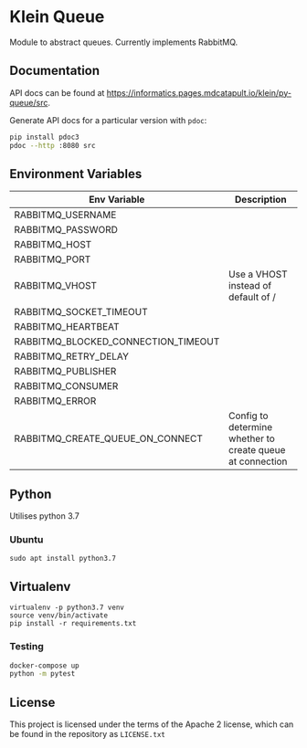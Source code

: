 # Klein Queue

Module to abstract queues. Currently implements RabbitMQ.

## Documentation

API docs can be found at https://informatics.pages.mdcatapult.io/klein/py-queue/src.

Generate API docs for a particular version with `pdoc`:
```bash
pip install pdoc3
pdoc --http :8080 src
```

## Environment Variables


| Env Variable                        | Description                                                    |
|-------------------------------------|-------------                                                |
| RABBITMQ_USERNAME                   |                                                             |
| RABBITMQ_PASSWORD                   |                                                             |
| RABBITMQ_HOST                       |                                                             |
| RABBITMQ_PORT                       |                                                             |
| RABBITMQ_VHOST                      | Use a VHOST instead of default of /                         |
| RABBITMQ_SOCKET_TIMEOUT             |                                                             |
| RABBITMQ_HEARTBEAT                  |                                                             |
| RABBITMQ_BLOCKED_CONNECTION_TIMEOUT |                                                             |
| RABBITMQ_RETRY_DELAY                |                                                             |
| RABBITMQ_PUBLISHER                  |                                                             |
| RABBITMQ_CONSUMER                   |                                                             |
| RABBITMQ_ERROR                      |                                                             |
| RABBITMQ_CREATE_QUEUE_ON_CONNECT    |Config to determine whether to create queue at connection    |


## Python

Utilises python 3.7

### Ubuntu

```
sudo apt install python3.7
```

## Virtualenv

```
virtualenv -p python3.7 venv
source venv/bin/activate
pip install -r requirements.txt
```

### Testing
```bash
docker-compose up
python -m pytest
```
## License
This project is licensed under the terms of the Apache 2 license, which can be found in the repository as `LICENSE.txt`